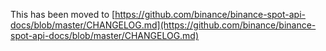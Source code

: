 This has been moved to [https://github.com/binance/binance-spot-api-docs/blob/master/CHANGELOG.md](https://github.com/binance/binance-spot-api-docs/blob/master/CHANGELOG.md)
